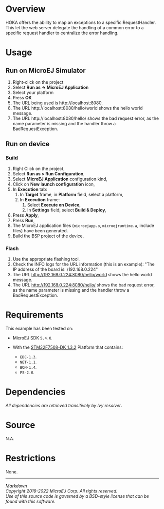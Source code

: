 # Overview

HOKA offers the ability to map an exceptions to a specific RequestHandler.
This let the web server delegate the handling of a common error to a specific request handler to centralize the error handling.

# Usage

## Run on MicroEJ Simulator

1. Right-click on the project
2. Select **Run as -> MicroEJ Application**
3. Select your platform 
4. Press **OK**
5. The URL being used is http://localhost:8080.
6. The URL http://localhost:8080/hello/world shows the hello world message.
7. The URL http://localhost:8080/hello/ shows the bad request error, as the name parameter is missing and the handler throw a BadRequestException.

## Run on device

### Build

1. Right Click on the project,
2. Select **Run as > Run Configuration**,
3. Select **MicroEJ Application** configuration kind,
4. Click on **New launch configuration** icon,
5. In **Execution** tab:
	1. In **Target** frame, in **Platform** field, select a platform,
	2. In **Execution** frame:
		1. Select **Execute on Device**,
		2. In **Settings** field, select **Build & Deploy**,
6. Press **Apply**,
7. Press **Run**,
8. The MicroEJ application files (`microejapp.o`, `microejruntime.a`, include files) have been generated.
9. Build the BSP project of the device.

### Flash

1. Use the appropriate flashing tool.
2. Check the INFO logs for the URL information (this is an example): "The IP address of the board is: /192.168.0.224"
3. The URL http://192.168.0.224:8080/hello/world shows the hello world message.
4. The URL http://192.168.0.224:8080/hello/ shows the bad request error, as the name parameter is missing and the handler throw a BadRequestException.


# Requirements

This example has been tested on:

* MicroEJ SDK `5.4.0`.
* With the [STM32F7508-DK 1.3.2](https://github.com/MicroEJ/Platform-STMicroelectronics-STM32F7508-DK/tree/1.3.2) Platform that contains:

	* `EDC-1.3`.
	* `NET-1.1`.
	* `BON-1.4`.
	* `FS-2.0`.	

# Dependencies

*All dependencies are retrieved transitively by Ivy resolver*.

# Source

N.A.

# Restrictions

None.

---
_Markdown_   
_Copyright 2019-2022 MicroEJ Corp. All rights reserved._   
_Use of this source code is governed by a BSD-style license that can be found with this software._   
